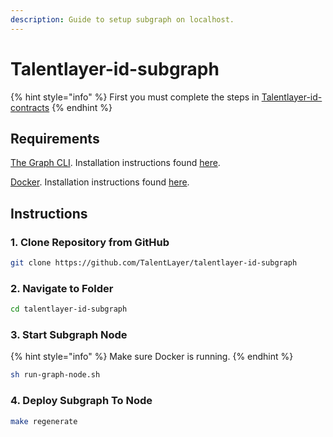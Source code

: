 ```yaml
---
description: Guide to setup subgraph on localhost.
---
```


# Talentlayer-id-subgraph

{% hint style="info" %}
First you must complete the steps in [Talentlayer-id-contracts](../talentlayer-id-contracts.md)
{% endhint %}

## Requirements

[The Graph CLI](https://thegraph.com/en/). Installation instructions found [here](https://thegraph.com/docs/en/deploying/deploying-a-subgraph-to-studio/#installing-graph-cli).

[Docker](https://www.docker.com/). Installation instructions found [here](https://docs.docker.com/get-docker/).

## Instructions

### 1. Clone Repository from GitHub

```bash
git clone https://github.com/TalentLayer/talentlayer-id-subgraph
```

### 2. Navigate to Folder

```bash
cd talentlayer-id-subgraph
```

### 3. Start Subgraph Node

{% hint style="info" %}
Make sure Docker is running.
{% endhint %}

```bash
sh run-graph-node.sh
```

### 4. Deploy Subgraph To Node

```bash
make regenerate
```
